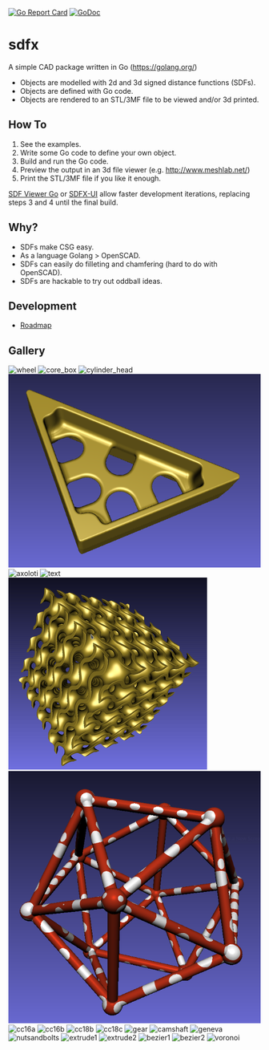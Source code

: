 
[![Go Report Card](https://goreportcard.com/badge/github.com/gmlewis/sdfx)](https://goreportcard.com/report/github.com/gmlewis/sdfx)
[![GoDoc](https://godoc.org/github.com/gmlewis/sdfx?status.svg)](https://godoc.org/github.com/gmlewis/sdfx/sdf)

# sdfx

A simple CAD package written in Go (https://golang.org/)

 * Objects are modelled with 2d and 3d signed distance functions (SDFs).
 * Objects are defined with Go code.
 * Objects are rendered to an STL/3MF file to be viewed and/or 3d printed.

## How To
 1. See the examples.
 2. Write some Go code to define your own object.
 3. Build and run the Go code.
 4. Preview the output in an 3d file viewer (e.g. http://www.meshlab.net/)
 5. Print the STL/3MF file if you like it enough.

[SDF Viewer Go](https://github.com/Yeicor/sdf-viewer-go) or [SDFX-UI](https://github.com/Yeicor/sdfx-ui) allow faster development iterations, replacing steps 3 and 4 until the final build.

## Why?
 * SDFs make CSG easy.
 * As a language Golang > OpenSCAD.
 * SDFs can easily do filleting and chamfering (hard to do with OpenSCAD).
 * SDFs are hackable to try out oddball ideas.

## Development
 * [Roadmap](docs/ROADMAP.md)

## Gallery

![wheel](docs/gallery/wheel.png "Pottery Wheel Casting Pattern")
![core_box](docs/gallery/core_box.png "Pottery Wheel Core Box")
![cylinder_head](docs/gallery/head.png "Cylinder Head")
![msquare](docs/gallery/msquare.png "M-Square Casting Pattern")
![axoloti](docs/gallery/axoloti.png "Axoloti Mount Kit")
![text](docs/gallery/text.png "TrueType font rendering")
![gyroid](docs/gallery/gyroid.png "Gyroid Surface")
![icosahedron](docs/gallery/icosahedron.png "Icosahedron")
![cc16a](docs/gallery/cc16a.png "Reddit CAD Challenge 16A")
![cc16b](docs/gallery/cc16b_0.png "Reddit CAD Challenge 16B")
![cc18b](docs/gallery/cc18b.png "Reddit CAD Challenge 18B")
![cc18c](docs/gallery/cc18c.png "Reddit CAD Challenge 18C")
![gear](docs/gallery/gear.png "Involute Gear")
![camshaft](docs/gallery/camshaft.png "Wallaby Camshaft")
![geneva](docs/gallery/geneva1.png "Geneva Mechanism")
![nutsandbolts](docs/gallery/nutsandbolts.png "Nuts and Bolts")
![extrude1](docs/gallery/extrude1.png "Twisted Extrusions")
![extrude2](docs/gallery/extrude2.png "Scaled and Twisted Extrusions")
![bezier1](docs/gallery/bezier_bowl.png "Bowl made with Bezier Curves")
![bezier2](docs/gallery/bezier_shape.png "Extruded Bezier Curves")
![voronoi](docs/gallery/voronoi.png "2D Points Distance Field")

